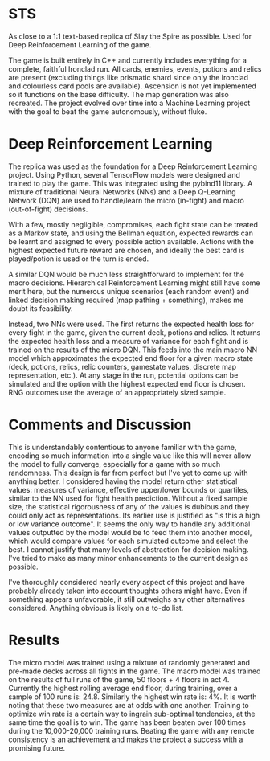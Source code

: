 # STS
As close to a 1:1 text-based replica of Slay the Spire as possible. Used for Deep Reinforcement Learning of the game.

The game is built entirely in C++ and currently includes everything for a complete, faithful Ironclad run. All cards, enemies, events, potions and relics are present (excluding things like prismatic shard since only the Ironclad and colourless card pools are available). Ascension is not yet implemented so it functions on the base difficulty. The map generation was also recreated. The project evolved over time into a Machine Learning project with the goal to beat the game autonomously, without fluke.

# Deep Reinforcement Learning
The replica was used as the foundation for a Deep Reinforcement Learning project. Using Python, several TensorFlow models were designed and trained to play the game. This was integrated using the pybind11 library. A mixture of traditional Neural Networks (NNs) and a Deep Q-Learning Network (DQN) are used to handle/learn the micro (in-fight) and macro (out-of-fight) decisions. 

With a few, mostly negligible, compromises, each fight state can be treated as a Markov state, and using the Bellman equation, expected rewards can be learnt and assigned to every possible action available. Actions with the highest expected future reward are chosen, and ideally the best card is played/potion is used or the turn is ended.

A similar DQN would be much less straightforward to implement for the macro decisions. Hierarchical Reinforcement Learning might still have some merit here, but the numerous unique scenarios (each random event) and linked decision making required (map pathing + something), makes me doubt its feasibility.

Instead, two NNs were used. The first returns the expected health loss for every fight in the game, given the current deck, potions and relics. It returns the expected health loss and a measure of variance for each fight and is trained on the results of the micro DQN. This feeds into the main macro NN model which approximates the expected end floor for a given macro state (deck, potions, relics, relic counters, gamestate values, discrete map representation, etc.). At any stage in the run, potential options can be simulated and the option with the highest expected end floor is chosen. RNG outcomes use the average of an appropriately sized sample.

# Comments and Discussion
This is understandably contentious to anyone familiar with the game, encoding so much information into a single value like this will never allow the model to fully converge, especially for a game with so much randomness. This design is far from perfect but I've yet to come up with anything better. I considered having the model return other statistical values: measures of variance, effective upper/lower bounds or quartiles, similar to the NN used for fight health prediction. Without a fixed sample size, the statistical rigorousness of any of the values is dubious and they could only act as representations. Its earlier use is justified as "is this a high or low variance outcome". It seems the only way to handle any additional values outputted by the model would be to feed them into another model, which would compare values for each simulated outcome and select the best. I cannot justify that many levels of abstraction for decision making. I've tried to make as many minor enhancements to the current design as possible.

I've thoroughly considered nearly every aspect of this project and have probably already taken into account thoughts others might have. Even if something appears unfavorable, it still outweighs any other alternatives considered. Anything obvious is likely on a to-do list.

# Results
The micro model was trained using a mixture of randomly generated and pre-made decks across all fights in the game. The macro model was trained on the results of full runs of the game, 50 floors + 4 floors in act 4.
Currently the highest rolling average end floor, during training, over a sample of 100 runs is: 24.8. Similarly the highest win rate is: 4%. It is worth noting that these two measures are at odds with one another. Training to optimize win rate is a certain way to ingrain sub-optimal tendencies, at the same time the goal is to win. The game has been beaten over 100 times during the 10,000-20,000 training runs. Beating the game with any remote consistency is an achievement and makes the project a success with a promising future.



